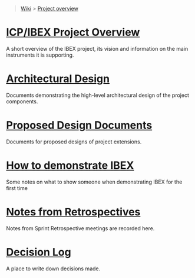 > [Wiki](Home) > [Project overview](Project-overview)

# [ICP/IBEX Project Overview](https://github.com/ISISComputingGroup/IBEX/wiki) #

A short overview of the IBEX project, its vision and information on the main instruments it is supporting.

# [Architectural Design](High-Level-Architectural-Design) #

Documents demonstrating the high-level architectural design of the project components.

# [Proposed Design Documents](Design-Documents) #

Documents for proposed designs of project extensions.

# [How to demonstrate IBEX](Demo-notes) #

Some notes on what to show someone when demonstrating IBEX for the first time

# [Notes from Retrospectives](RetrospectiveNotes) #

Notes from Sprint Retrospective meetings are recorded here.

# [Decision Log](Decision-Log)

A place to write down decisions made.
